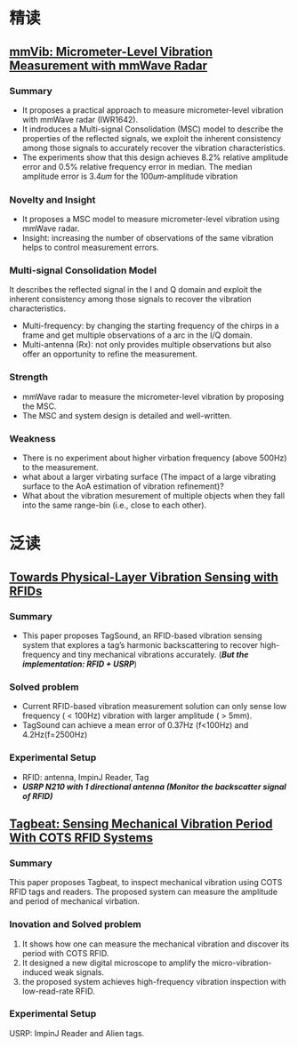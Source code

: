 # 精读
## [mmVib: Micrometer-Level Vibration Measurement with mmWave Radar]()
### Summary
- It proposes a practical approach to measure micrometer-level vibration with mmWave radar (IWR1642).
- It indroduces a Multi-signal Consolidation (MSC) model to describe the properties of the reflected signals, we exploit the inherent consistency among those signals to accurately recover the vibration characteristics.
- The experiments show that this design achieves 8.2% relative amplitude error and 0.5% relative frequency error in median. The median amplitude error is 3.4𝑢𝑚 for the 100𝑢𝑚-amplitude vibration
### Novelty and Insight
- It proposes a MSC model to measure micrometer-level vibration using mmWave radar.
- Insight: increasing the number of observations of the same vibration helps to control measurement errors.
### Multi-signal Consolidation Model
It describes the reflected signal in the I and Q domain and exploit the inherent consistency among those signals to recover the vibration characteristics.
- Multi-frequency: by changing the starting frequency of the chirps in a frame and get multiple observations of a arc in the I/Q domain.
- Multi-antenna (Rx): not only provides multiple observations but also offer an opportunity to refine the measurement.
### Strength
- mmWave radar to measure the micrometer-level vibration by proposing the MSC.
- The MSC and system design is detailed and well-written.
### Weakness
- There is no experiment about higher virbation frequency (above 500Hz) to the measurement.
- what about a larger virbating surface (The impact of a large vibrating surface to the AoA estimation of vibration refinement)?  
- What about the vibration mesurement of multiple objects when they fall into the same range-bin (i.e., close to each other). 

# 泛读
## [Towards Physical-Layer Vibration Sensing with RFIDs](https://ieeexplore.ieee.org/stamp/stamp.jsp?tp=&arnumber=8737592)
### Summary
- This paper proposes TagSound, an RFID-based vibration sensing system that explores a tag’s harmonic backscattering to recover high-frequency and tiny mechanical vibrations accurately. (***But the implementation: RFID + USRP***)
### Solved problem
- Current RFID-based vibration measurement solution can only sense low frequency ( < 100Hz) vibration with larger amplitude ( > 5mm).
- TagSound can achieve a mean error of 0.37Hz (f<100Hz) and 4.2Hz(f=2500Hz)
### Experimental Setup
- RFID: antenna, ImpinJ Reader, Tag
- ***USRP N210 with 1 directional antenna (Monitor the backscatter signal of RFID)***
## [Tagbeat: Sensing Mechanical Vibration Period With COTS RFID Systems](https://ieeexplore.ieee.org/stamp/stamp.jsp?tp=&arnumber=8125166)
### Summary
This paper proposes Tagbeat, to inspect mechanical vibration using COTS RFID tags and readers. The proposed system can measure the amplitude and period of mechanical virbation.
### Inovation and Solved problem
1. It shows how one can measure the mechanical vibration and discover its period with COTS RFID.
2. It designed a new digital microscope to amplify the micro-vibration-induced weak signals.
3. the proposed system achieves high-frequency vibration inspection with low-read-rate RFID.
### Experimental Setup
USRP: ImpinJ Reader and Alien tags.
